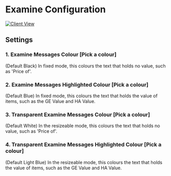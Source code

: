# Examine Configuration

[![Client View](https://thumbs.gfycat.com/AdventurousSoulfulFishingcat-size_restricted.gif)](https://gfycat.com/AdventurousSoulfulFishingcat)

## Settings

### 1. Examine Messages Colour [Pick a colour]

(Default Black) In fixed mode, this colours the text that holds no value, such as 'Price of'.

### 2. Examine Messages Highlighted Colour [Pick a colour]

(Default Blue) In fixed mode, this colours the text that holds the value of items, such as the GE Value and HA Value.

### 3. Transparent Examine Messages Colour [Pick a colour]

(Default White) In the resizeable mode, this colours the text that holds no value, such as 'Price of'.

### 4. Transparent Examine Messages Highlighted Colour [Pick a colour]

(Default Light Blue) In the resizeable mode, this colours the text that holds the value of items, such as the GE Value and HA Value.



